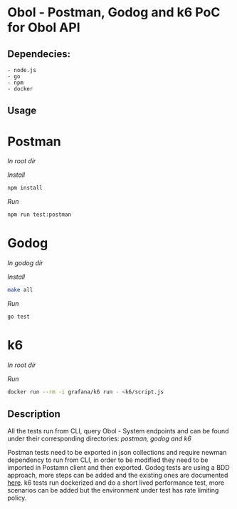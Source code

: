 # Obol - Postman, Godog and k6 PoC for Obol API 

## Dependecies:

```
- node.js
- go
- npm
- docker
```

## Usage

# Postman

_In root dir_

_Install_

```sh
npm install           
```

_Run_
```sh            
npm run test:postman
```

# Godog

_In godog dir_

_Install_

```sh
make all         
```

_Run_
```sh            
go test
```

# k6

_In root dir_

_Run_
```sh            
docker run --rm -i grafana/k6 run - <k6/script.js
```

## Description 

All the tests run from CLI, query Obol - System endpoints and can be found under their corresponding directories: _postman, godog and k6_
  
Postman tests need to be exported in json collections and require newman dependency to run from CLI, in order to be modified they need to be imported in Postamn client and then exported. 
Godog tests are using a BDD approach, more steps can be added and the existing ones are documented [here](https://pawelwritescode.github.io/godog-http-api.documentation/).
k6 tests run dockerized and do a short lived performance test, more scenarios can be added but the environment under test has rate limiting policy.
